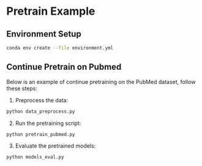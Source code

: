 # Pretrain Example

## Environment Setup

```bash
conda env create --file environment.yml
```

## Continue Pretrain on Pubmed

Below is an example of continue pretraining on the PubMed dataset, follow these steps:

1. Preprocess the data:
```bash
python data_preprocess.py
```

2. Run the pretraining script:
```bash
python pretrain_pubmed.py
```

3. Evaluate the pretrained models:
```bash
python models_eval.py
```

